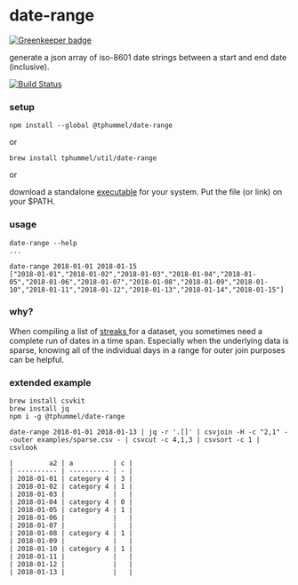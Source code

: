 # date-range

[![Greenkeeper badge](https://badges.greenkeeper.io/tphummel/date-range.svg)](https://greenkeeper.io/)

generate a json array of iso-8601 date strings between a start and end date (inclusive).

[![Build Status](https://travis-ci.org/tphummel/date-range.svg?branch=master)](https://travis-ci.org/tphummel/date-range)

### setup

```
npm install --global @tphummel/date-range
```

or

```
brew install tphummel/util/date-range
```

or

download a standalone [executable](https://github.com/tphummel/date-range/releases/latest) for your system. Put the file (or link) on your $PATH.

### usage

```
date-range --help
...

date-range 2018-01-01 2018-01-15
["2018-01-01","2018-01-02","2018-01-03","2018-01-04","2018-01-05","2018-01-06","2018-01-07","2018-01-08","2018-01-09","2018-01-10","2018-01-11","2018-01-12","2018-01-13","2018-01-14","2018-01-15"]
```

### why?

When compiling a list of [streaks ](https://github.com/tphummel/streak) for a dataset, you sometimes need a complete run of dates in a time span. Especially when the underlying data is sparse, knowing all of the individual days in a range for outer join purposes can be helpful.

### extended example

```
brew install csvkit
brew install jq
npm i -g @tphummel/date-range

date-range 2018-01-01 2018-01-13 | jq -r '.[]' | csvjoin -H -c "2,1" --outer examples/sparse.csv - | csvcut -c 4,1,3 | csvsort -c 1 | csvlook

|         a2 | a          | c |
| ---------- | ---------- | - |
| 2018-01-01 | category 4 | 3 |
| 2018-01-02 | category 4 | 1 |
| 2018-01-03 |            |   |
| 2018-01-04 | category 4 | 0 |
| 2018-01-05 | category 4 | 1 |
| 2018-01-06 |            |   |
| 2018-01-07 |            |   |
| 2018-01-08 | category 4 | 1 |
| 2018-01-09 |            |   |
| 2018-01-10 | category 4 | 1 |
| 2018-01-11 |            |   |
| 2018-01-12 |            |   |
| 2018-01-13 |            |   |
```
